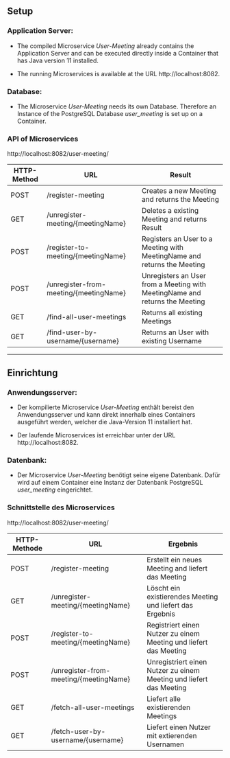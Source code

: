 ## Setup

### Application Server:
* The compiled Microservice *User-Meeting* already contains the Application Server and can be executed directly inside a Container that has Java version 11 installed.

* The running Microservices is available at the URL http://localhost:8082.

### Database:

* The Microservice *User-Meeting* needs its own Database. Therefore an Instance of the PostgreSQL Database *user_meeting* is set up on a Container.

### API of Microservices

http://localhost:8082/user-meeting/

| HTTP-Method | URL | Result |
| --- | --- | --- |
| POST | /register-meeting | Creates a new Meeting and returns the Meeting |
| GET | /unregister-meeting/{meetingName} | Deletes a existing Meeting and returns Result |
| POST | /register-to-meeting/{meetingName} | Registers an User to a Meeting with MeetingName and returns the Meeting |
| POST | /unregister-from-meeting/{meetingName} | Unregisters an User from a Meeting with MeetingName and returns the Meeting |
| GET | /find-all-user-meetings | Returns all existing Meetings |
| GET | /find-user-by-username/{username} | Returns an User with existing Username |
___

## Einrichtung
### Anwendungsserver:

* Der kompilierte Microservice *User-Meeting* enthält bereist den Anwendungsserver und kann direkt innerhalb eines Containers ausgeführt werden, welcher die Java-Version 11 installiert hat.

* Der laufende Microservices ist erreichbar unter der URL http://localhost:8082.

### Datenbank:

* Der Microservice *User-Meeting* benötigt seine eigene Datenbank. Dafür wird auf einem Container eine Instanz der Datenbank PostgreSQL *user_meeting* eingerichtet.

### Schnittstelle des Microservices

http://localhost:8082/user-meeting/


| HTTP-Methode | URL | Ergebnis |
| --- | --- | --- |
| POST | /register-meeting | Erstellt ein neues Meeting and liefert das Meeting |
| GET | /unregister-meeting/{meetingName} | Löscht ein existierendes Meeting und liefert das Ergebnis |
| POST | /register-to-meeting/{meetingName} | Registriert einen Nutzer zu einem Meeting und liefert das Meeting |
| POST | /unregister-from-meeting/{meetingName} | Unregistriert einen Nutzer zu einem Meeting und liefert das Meeting |
| GET | /fetch-all-user-meetings | Liefert alle existierenden Meetings |
| GET | /fetch-user-by-username/{username} | Liefert einen Nutzer mit extierenden Usernamen |
